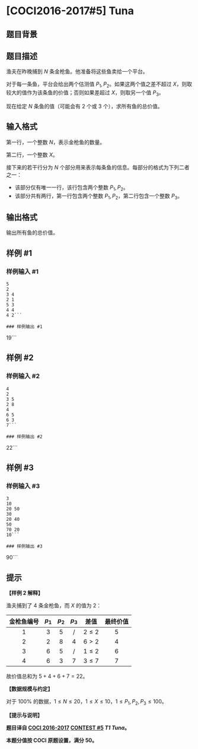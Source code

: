 # [COCI2016-2017#5] Tuna

## 题目背景



## 题目描述

渔夫在昨晚捕到 $N$ 条金枪鱼。他准备将这些鱼卖给一个平台。

对于每一条鱼，平台会给出两个估测值 $P_1,P_2$。如果这两个值之差不超过 $X$，则取较大的值作为该条鱼的价值；否则如果差超过 $X$，则取另一个值 $P_3$。

现在给定 $N$ 条鱼的值（可能会有 $2$ 个或 $3$ 个），求所有鱼的总价值。

## 输入格式

第一行，一个整数 $N$，表示金枪鱼的数量。

第二行，一个整数 $X$。

接下来的若干行分为 $N$ 个部分用来表示每条鱼的信息。每部分的格式为下列二者之一：

- 该部分仅有唯一一行，该行包含两个整数 $P_1,P_2$。
- 该部分共有两行，第一行包含两个整数 $P_1,P_2$，第二行包含一个整数 $P_3$。

## 输出格式

输出所有鱼的总价值。

## 样例 #1

### 样例输入 #1
```
5
2
3 4
2 1
5 3
4 4
4 2```

### 样例输出 #1

```
19```

## 样例 #2

### 样例输入 #2
```
4
2
3 5
2 8
4
6 5
6 3
7```

### 样例输出 #2

```
22```

## 样例 #3

### 样例输入 #3
```
3
10
20 50
30
20 40
50
70 20
10```

### 样例输出 #3

```
90```

## 提示

**【样例 2 解释】**

渔夫捕到了 $4$ 条金枪鱼，而 $X$ 的值为 $2$：

|金枪鱼编号|$p_1$|$p_2$|$p_3$|差值|最终价值|
| :----------: | :----------: | :----------: | :----------: | :----------: | :----------: |
|$1$|$3$|$5$|/|$2 \le 2$|$5$|
|$2$|$2$|$8$|$4$|$6 \gt 2$|$4$|
|$3$|$6$|$5$|/|$1 \le 2$|$6$|
|$4$|$6$|$3$|$7$|$3 \le 7$|$7$|

故价值总和为 $5+4+6+7=22$。

**【数据规模与约定】**

对于 $100\%$ 的数据，$1 \le N \le 20$，$1 \le X \le 10$，$1 \le P_1,P_2,P_3 \le 100$。

**【提示与说明】**

**题目译自 [COCI 2016-2017](https://hsin.hr/coci/archive/2016_2017/) [CONTEST #5](https://hsin.hr/coci/archive/2016_2017/contest5_tasks.pdf) _T1 Tuna_。**

**本题分值按 COCI 原题设置，满分 $50$。**
